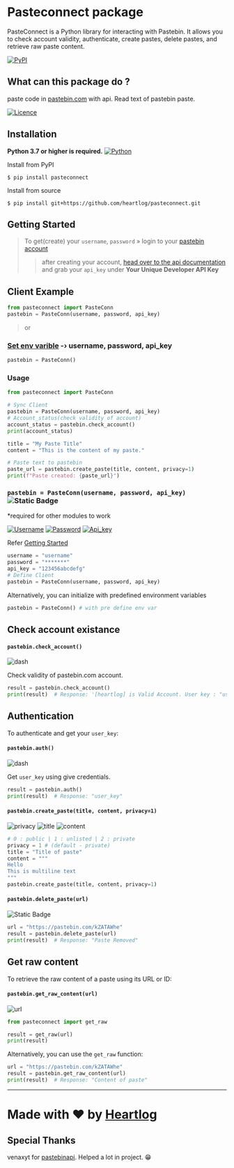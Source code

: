 # Pasteconnect package

PasteConnect is a Python library for interacting with Pastebin. It allows you to check account validity, authenticate, create pastes, delete pastes, and retrieve raw paste content.

[![PyPI](https://img.shields.io/pypi/v/pasteconnect?style=for-the-badge&logo=pypi&label=PYPI&color=blue)](https://pypi.org/project/pasteconnect/)

## What can this package do ?
paste code in [pastebin.com]() with api.
Read text of pastebin paste.

[![Licence](https://img.shields.io/pypi/l/pasteconnect)]()
## Installation
**Python 3.7 or higher is required.**
[![Python](https://img.shields.io/pypi/pyversions/pasteconnect?style=flat-square&logo=python&label=PYTHON&color=blue)](https://pypi.org/project/pasteconnect/)

Install from PyPI
```shell
$ pip install pasteconnect
```

Install from source
```shell
$ pip install git+https://github.com/heartlog/pasteconnect.git
```
## Getting Started
> To get(create) your `username`, `password` » login to your [pastebin account](https://pastebin.com/signup)
>> after creating your account, [head over to the api documentation](https://pastebin.com/doc_api) and grab your `api_key` under __Your Unique Developer API Key__

## Client Example
```py
from pasteconnect import PasteConn 
pastebin = PasteConn(username, password, api_key)
```
> or 
### [Set env varible](https://rentry.co/setenv) -› username, password, api_key
```py
pastebin = PasteConn()
```

### Usage
```py
from pasteconnect import PasteConn

# Sync Client
pastebin = PasteConn(username, password, api_key)
# Account_status(check validity of account)
account_status = pastebin.check_account()
print(account_status)

title = "My Paste Title"
content = "This is the content of my paste."

# Paste text to pastebin
paste_url = pastebin.create_paste(title, content, privacy=1)
print(f"Paste created: {paste_url}")
```

### `pastebin = PasteConn(username, password, api_key)` ![Static Badge](https://img.shields.io/badge/Required-eb2525?style=for-the-badge)
 *required for other modules to work
 
[![Username](https://img.shields.io/badge/Username-blue)](#getting-started)
[![Password](https://img.shields.io/badge/password-blue)](#getting-started)
[![Api_key](https://img.shields.io/badge/api__key-blue)](#getting-started)

Refer [Getting Started](#getting-started)

```py
username = "username"
password = "*******"
api_key = "123456abcdefg"
# Define Client
pastebin = PasteConn(username, password, api_key)
```
Alternatively, you can initialize with predefined environment variables
```py
pastebin = PasteConn() # with pre define env var
```

## Check account existance
#### `pastebin.check_account()`
![dash](https://img.shields.io/badge/-----grey)

Check validity of pastebin.com account.
```py
result = pastebin.check_account()
print(result)  # Response: '[heartlog] is Valid Account. User key : "user_key"'
```

## Authentication
To authenticate and get your `user_key`:

#### `pastebin.auth()`
![dash](https://img.shields.io/badge/-----grey)

Get `user_key` using give credentials.
```py
result = pastebin.auth()
print(result)  # Response: "user_key"
```

#### `pastebin.create_paste(title, content, privacy=1)`
![privacy](https://img.shields.io/badge/privacy-pink)
![title](https://img.shields.io/badge/title-blue)
![content](https://img.shields.io/badge/content-purple)

```py
# 0 : public | 1 : unlisted | 2 : private
privacy = 1 # (default - private)
title = "Title of paste"
content = """
Hello
This is multiline text
"""
pastebin.create_paste(title, content, privacy=1)
```

#### `pastebin.delete_paste(url)`
![Static Badge](https://img.shields.io/badge/url-blue)

```py
url = "https://pastebin.com/kZATAWhe"
result = pastebin.delete_paste(url)
print(result)  # Response: "Paste Removed"
```

## Get raw content
To retrieve the raw content of a paste using its URL or ID:
#### `pastebin.get_raw_content(url)`

![url](https://img.shields.io/badge/url-purple)

```py
from pasteconnect import get_raw

result = get_raw(url)
print(result)
```

Alternatively, you can use the `get_raw` function:

```py
url = "https://pastebin.com/kZATAWhe"
result = pastebin.get_raw_content(url)
print(result)  # Response: "Content of paste"
```

---
# Made with ❤️ by [Heartlog](https://github.com/heartlog/)

## Special Thanks 
venaxyt for [pastebinapi](https://github.com/venaxyt/pastebinapi/). Helped a lot in project. 😁